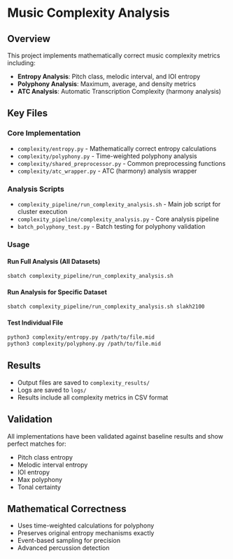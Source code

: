 # Music Complexity Analysis

## Overview
This project implements mathematically correct music complexity metrics including:
- **Entropy Analysis**: Pitch class, melodic interval, and IOI entropy
- **Polyphony Analysis**: Maximum, average, and density metrics
- **ATC Analysis**: Automatic Transcription Complexity (harmony analysis)

## Key Files

### Core Implementation
- `complexity/entropy.py` - Mathematically correct entropy calculations
- `complexity/polyphony.py` - Time-weighted polyphony analysis
- `complexity/shared_preprocessor.py` - Common preprocessing functions
- `complexity/atc_wrapper.py` - ATC (harmony) analysis wrapper

### Analysis Scripts
- `complexity_pipeline/run_complexity_analysis.sh` - Main job script for cluster execution
- `complexity_pipeline/complexity_analysis.py` - Core analysis pipeline
- `batch_polyphony_test.py` - Batch testing for polyphony validation

### Usage

#### Run Full Analysis (All Datasets)
```bash
sbatch complexity_pipeline/run_complexity_analysis.sh
```

#### Run Analysis for Specific Dataset
```bash
sbatch complexity_pipeline/run_complexity_analysis.sh slakh2100
```

#### Test Individual File
```bash
python3 complexity/entropy.py /path/to/file.mid
python3 complexity/polyphony.py /path/to/file.mid
```

## Results
- Output files are saved to `complexity_results/`
- Logs are saved to `logs/`
- Results include all complexity metrics in CSV format

## Validation
All implementations have been validated against baseline results and show perfect matches for:
- Pitch class entropy
- Melodic interval entropy  
- IOI entropy
- Max polyphony
- Tonal certainty

## Mathematical Correctness
- Uses time-weighted calculations for polyphony
- Preserves original entropy mechanisms exactly
- Event-based sampling for precision
- Advanced percussion detection 